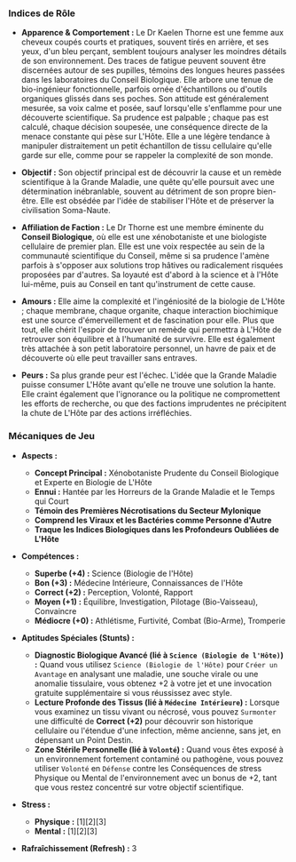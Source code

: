 ### Indices de Rôle

*   **Apparence & Comportement :** Le Dr Kaelen Thorne est une femme aux cheveux coupés courts et pratiques, souvent tirés en arrière, et ses yeux, d'un bleu perçant, semblent toujours analyser les moindres détails de son environnement. Des traces de fatigue peuvent souvent être discernées autour de ses pupilles, témoins des longues heures passées dans les laboratoires du Conseil Biologique. Elle arbore une tenue de bio-ingénieur fonctionnelle, parfois ornée d'échantillons ou d'outils organiques glissés dans ses poches. Son attitude est généralement mesurée, sa voix calme et posée, sauf lorsqu'elle s'enflamme pour une découverte scientifique. Sa prudence est palpable ; chaque pas est calculé, chaque décision soupesée, une conséquence directe de la menace constante qui pèse sur L'Hôte. Elle a une légère tendance à manipuler distraitement un petit échantillon de tissu cellulaire qu'elle garde sur elle, comme pour se rappeler la complexité de son monde.

*   **Objectif :** Son objectif principal est de découvrir la cause et un remède scientifique à la Grande Maladie, une quête qu'elle poursuit avec une détermination inébranlable, souvent au détriment de son propre bien-être. Elle est obsédée par l'idée de stabiliser l'Hôte et de préserver la civilisation Soma-Naute.

*   **Affiliation de Faction :** Le Dr Thorne est une membre éminente du **Conseil Biologique**, où elle est une xénobotaniste et une biologiste cellulaire de premier plan. Elle est une voix respectée au sein de la communauté scientifique du Conseil, même si sa prudence l'amène parfois à s'opposer aux solutions trop hâtives ou radicalement risquées proposées par d'autres. Sa loyauté est d'abord à la science et à l'Hôte lui-même, puis au Conseil en tant qu'instrument de cette cause.

*   **Amours :** Elle aime la complexité et l'ingéniosité de la biologie de L'Hôte ; chaque membrane, chaque organite, chaque interaction biochimique est une source d'émerveillement et de fascination pour elle. Plus que tout, elle chérit l'espoir de trouver un remède qui permettra à L'Hôte de retrouver son équilibre et à l'humanité de survivre. Elle est également très attachée à son petit laboratoire personnel, un havre de paix et de découverte où elle peut travailler sans entraves.

*   **Peurs :** Sa plus grande peur est l'échec. L'idée que la Grande Maladie puisse consumer L'Hôte avant qu'elle ne trouve une solution la hante. Elle craint également que l'ignorance ou la politique ne compromettent les efforts de recherche, ou que des factions imprudentes ne précipitent la chute de L'Hôte par des actions irréfléchies.

### Mécaniques de Jeu

*   **Aspects :**
    *   **Concept Principal :** Xénobotaniste Prudente du Conseil Biologique et Experte en Biologie de L'Hôte
    *   **Ennui :** Hantée par les Horreurs de la Grande Maladie et le Temps qui Court
    *   **Témoin des Premières Nécrotisations du Secteur Mylonique**
    *   **Comprend les Viraux et les Bactéries comme Personne d'Autre**
    *   **Traque les Indices Biologiques dans les Profondeurs Oubliées de L'Hôte**

*   **Compétences :**
    *   **Superbe (+4) :** Science (Biologie de l'Hôte)
    *   **Bon (+3) :** Médecine Intérieure, Connaissances de l'Hôte
    *   **Correct (+2) :** Perception, Volonté, Rapport
    *   **Moyen (+1) :** Équilibre, Investigation, Pilotage (Bio-Vaisseau), Convaincre
    *   **Médiocre (+0) :** Athlétisme, Furtivité, Combat (Bio-Arme), Tromperie

*   **Aptitudes Spéciales (Stunts) :**
    *   **Diagnostic Biologique Avancé (lié à `Science (Biologie de l'Hôte)`) :** Quand vous utilisez `Science (Biologie de l'Hôte)` pour `Créer un Avantage` en analysant une maladie, une souche virale ou une anomalie tissulaire, vous obtenez +2 à votre jet et une invocation gratuite supplémentaire si vous réussissez avec style.
    *   **Lecture Profonde des Tissus (lié à `Médecine Intérieure`) :** Lorsque vous examinez un tissu vivant ou nécrosé, vous pouvez `Surmonter` une difficulté de **Correct (+2)** pour découvrir son historique cellulaire ou l'étendue d'une infection, même ancienne, sans jet, en dépensant un Point Destin.
    *   **Zone Stérile Personnelle (lié à `Volonté`) :** Quand vous êtes exposé à un environnement fortement contaminé ou pathogène, vous pouvez utiliser `Volonté` en `Défense` contre les Conséquences de stress Physique ou Mental de l'environnement avec un bonus de +2, tant que vous restez concentré sur votre objectif scientifique.

*   **Stress :**
    *   **Physique :** [1][2][3]
    *   **Mental :** [1][2][3]

*   **Rafraîchissement (Refresh) :** 3
